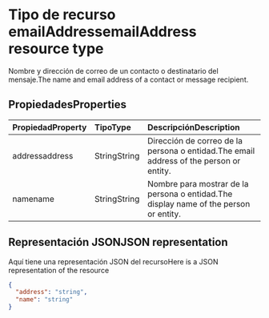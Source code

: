 # <a name="emailaddress-resource-type"></a><span data-ttu-id="b515d-101">Tipo de recurso emailAddress</span><span class="sxs-lookup"><span data-stu-id="b515d-101">emailAddress resource type</span></span>

<span data-ttu-id="b515d-102">Nombre y dirección de correo de un contacto o destinatario del mensaje.</span><span class="sxs-lookup"><span data-stu-id="b515d-102">The name and email address of a contact or message recipient.</span></span>

## <a name="properties"></a><span data-ttu-id="b515d-103">Propiedades</span><span class="sxs-lookup"><span data-stu-id="b515d-103">Properties</span></span>
| <span data-ttu-id="b515d-104">Propiedad</span><span class="sxs-lookup"><span data-stu-id="b515d-104">Property</span></span>     | <span data-ttu-id="b515d-105">Tipo</span><span class="sxs-lookup"><span data-stu-id="b515d-105">Type</span></span>   |<span data-ttu-id="b515d-106">Descripción</span><span class="sxs-lookup"><span data-stu-id="b515d-106">Description</span></span>|
|:---------------|:--------|:----------|
|<span data-ttu-id="b515d-107">address</span><span class="sxs-lookup"><span data-stu-id="b515d-107">address</span></span>|<span data-ttu-id="b515d-108">String</span><span class="sxs-lookup"><span data-stu-id="b515d-108">String</span></span>|<span data-ttu-id="b515d-109">Dirección de correo de la persona o entidad.</span><span class="sxs-lookup"><span data-stu-id="b515d-109">The email address of the person or entity.</span></span>|
|<span data-ttu-id="b515d-110">name</span><span class="sxs-lookup"><span data-stu-id="b515d-110">name</span></span>|<span data-ttu-id="b515d-111">String</span><span class="sxs-lookup"><span data-stu-id="b515d-111">String</span></span>|<span data-ttu-id="b515d-112">Nombre para mostrar de la persona o entidad.</span><span class="sxs-lookup"><span data-stu-id="b515d-112">The display name of the person or entity.</span></span>|

## <a name="json-representation"></a><span data-ttu-id="b515d-113">Representación JSON</span><span class="sxs-lookup"><span data-stu-id="b515d-113">JSON representation</span></span>

<span data-ttu-id="b515d-114">Aquí tiene una representación JSON del recurso</span><span class="sxs-lookup"><span data-stu-id="b515d-114">Here is a JSON representation of the resource</span></span>

<!-- {
  "blockType": "resource",
  "optionalProperties": [

  ],
  "@odata.type": "microsoft.graph.emailAddress"
}-->

```json
{
  "address": "string",
  "name": "string"
}

```

<!-- uuid: 8fcb5dbc-d5aa-4681-8e31-b001d5168d79
2015-10-25 14:57:30 UTC -->
<!-- {
  "type": "#page.annotation",
  "description": "emailAddress resource",
  "keywords": "",
  "section": "documentation",
  "tocPath": ""
}-->
